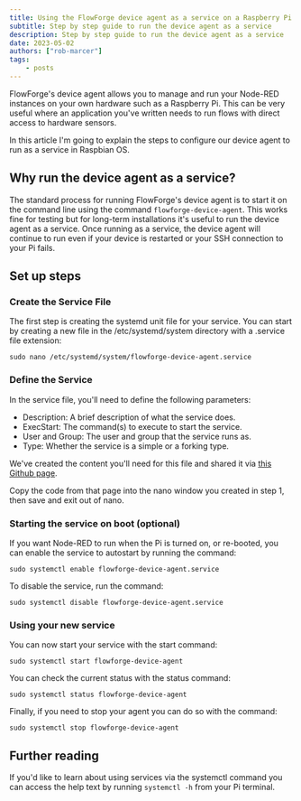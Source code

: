 ```yaml
---
title: Using the FlowForge device agent as a service on a Raspberry Pi
subtitle: Step by step guide to run the device agent as a service
description: Step by step guide to run the device agent as a service
date: 2023-05-02
authors: ["rob-marcer"]
tags:
    - posts
---
```


FlowForge's device agent allows you to manage and run your Node-RED instances on your own hardware such as a Raspberry Pi. This can be very useful where an application you've written needs to run flows with direct access to hardware sensors.

In this article I'm going to explain the steps to configure our device agent to run as a service in Raspbian OS.

<!--more-->

## Why run the device agent as a service?

The standard process for running FlowForge's device agent is to start it on the command line using the command ```flowforge-device-agent```. This works fine for testing but for long-term installations it's useful to run the device agent as a service. Once running as a service, the device agent will continue to run even if your device is restarted or your SSH connection to your Pi fails. 

## Set up steps

### Create the Service File

The first step is creating the systemd unit file for your service. You can start by creating a new file in the /etc/systemd/system directory with a .service file extension:

```
sudo nano /etc/systemd/system/flowforge-device-agent.service
```

### Define the Service

In the service file, you'll need to define the following parameters:

- Description: A brief description of what the service does.
- ExecStart: The command(s) to execute to start the service.
- User and Group: The user and group that the service runs as.
- Type: Whether the service is a simple or a forking type.

We've created the content you'll need for this file and shared it via [this Github page](https://github.com/flowforge/flowforge-device-agent/blob/main/service/flowforge-device.service).

Copy the code from that page into the nano window you created in step 1, then save and exit out of nano.

### Starting the service on boot (optional)

If you want Node-RED to run when the Pi is turned on, or re-booted, you can enable the service to autostart by running the command:

```sudo systemctl enable flowforge-device-agent.service```

To disable the service, run the command:

```sudo systemctl disable flowforge-device-agent.service```

### Using your new service

You can now start your service with the start command:

```sudo systemctl start flowforge-device-agent```

You can check the current status with the status command:

```sudo systemctl status flowforge-device-agent```

Finally, if you need to stop your agent you can do so with the command:

```sudo systemctl stop flowforge-device-agent```

## Further reading

If you'd like to learn about using services via the systemctl command you can access the help text by running ```systemctl -h``` from your Pi terminal.